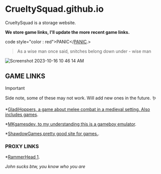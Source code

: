 # CrueltySquad.github.io
CrueltySquad is a storage website.            

**We store game links, I'll update the more recent game links.**

code style="color : red">PANIC</[PANIC](https://classroom.google.com/h).>

> As a wise man once said, snitches belong down under - wise man

![Screenshot 2023-10-16 10 46 14 AM](https://github.com/CrueltySquad/CrueltySquad.github.io/assets/152569790/0ef7c3bf-4972-4734-a247-a3345f623bbc)


## GAME LINKS
> [!IMPORTANT]
> Side note, some of these may not work. Will add new ones in the future. 🪱

*[GladiHoppers, a game about melee combat in a medieval setting. Also includes games](https://gladihoppers.github.io/).

*[MKgamesdev, to my understanding this is a gameboy emulator](https://mkgamesdev.github.io/MKGBA2.0/).

*[ShawdowGames,pretty good site for games.](https://shadowgmes.github.io/).

### PROXY LINKS

*[RammerHead 1](https://britannica.cf/).



_John sucks btw, you know who you are_




